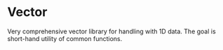 ﻿# Vector

Very comprehensive vector library for handling with 1D data. The goal is short-hand utility of common functions.